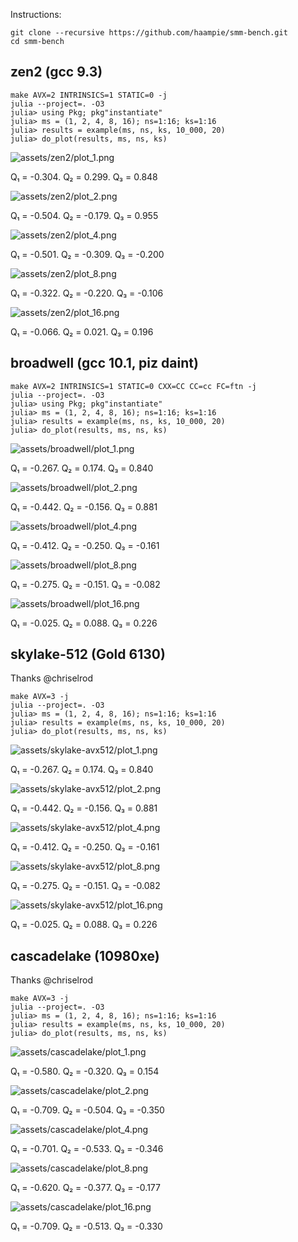 Instructions:

```console
git clone --recursive https://github.com/haampie/smm-bench.git
cd smm-bench
```

## zen2 (gcc 9.3)

```
make AVX=2 INTRINSICS=1 STATIC=0 -j
julia --project=. -O3
julia> using Pkg; pkg"instantiate"
julia> ms = (1, 2, 4, 8, 16); ns=1:16; ks=1:16
julia> results = example(ms, ns, ks, 10_000, 20)
julia> do_plot(results, ms, ns, ks)
```
![assets/zen2/plot_1.png](assets/zen2/plot_1.png)

Q₁ = -0.304.  Q₂ = 0.299.  Q₃ = 0.848

![assets/zen2/plot_2.png](assets/zen2/plot_2.png)

Q₁ = -0.504.  Q₂ = -0.179.  Q₃ = 0.955

![assets/zen2/plot_4.png](assets/zen2/plot_4.png)

Q₁ = -0.501.  Q₂ = -0.309.  Q₃ = -0.200

![assets/zen2/plot_8.png](assets/zen2/plot_8.png)

Q₁ = -0.322.  Q₂ = -0.220.  Q₃ = -0.106

![assets/zen2/plot_16.png](assets/zen2/plot_16.png)

Q₁ = -0.066.  Q₂ = 0.021.  Q₃ = 0.196


## broadwell (gcc 10.1, piz daint)

```
make AVX=2 INTRINSICS=1 STATIC=0 CXX=CC CC=cc FC=ftn -j
julia --project=. -O3
julia> using Pkg; pkg"instantiate"
julia> ms = (1, 2, 4, 8, 16); ns=1:16; ks=1:16
julia> results = example(ms, ns, ks, 10_000, 20)
julia> do_plot(results, ms, ns, ks)
```
![assets/broadwell/plot_1.png](assets/broadwell/plot_1.png)

Q₁ = -0.267.  Q₂ = 0.174.  Q₃ = 0.840

![assets/broadwell/plot_2.png](assets/broadwell/plot_2.png)

Q₁ = -0.442.  Q₂ = -0.156.  Q₃ = 0.881

![assets/broadwell/plot_4.png](assets/broadwell/plot_4.png)

Q₁ = -0.412.  Q₂ = -0.250.  Q₃ = -0.161

![assets/broadwell/plot_8.png](assets/broadwell/plot_8.png)

Q₁ = -0.275.  Q₂ = -0.151.  Q₃ = -0.082

![assets/broadwell/plot_16.png](assets/broadwell/plot_16.png)

Q₁ = -0.025.  Q₂ = 0.088.  Q₃ = 0.226


## skylake-512 (Gold 6130)
Thanks @chriselrod

```
make AVX=3 -j
julia --project=. -O3
julia> ms = (1, 2, 4, 8, 16); ns=1:16; ks=1:16
julia> results = example(ms, ns, ks, 10_000, 20)
julia> do_plot(results, ms, ns, ks)
```
![assets/skylake-avx512/plot_1.png](assets/skylake-avx512/plot_1.png)

Q₁ = -0.267.  Q₂ = 0.174.  Q₃ = 0.840

![assets/skylake-avx512/plot_2.png](assets/skylake-avx512/plot_2.png)

Q₁ = -0.442.  Q₂ = -0.156.  Q₃ = 0.881

![assets/skylake-avx512/plot_4.png](assets/skylake-avx512/plot_4.png)

Q₁ = -0.412.  Q₂ = -0.250.  Q₃ = -0.161

![assets/skylake-avx512/plot_8.png](assets/skylake-avx512/plot_8.png)

Q₁ = -0.275.  Q₂ = -0.151.  Q₃ = -0.082

![assets/skylake-avx512/plot_16.png](assets/skylake-avx512/plot_16.png)

Q₁ = -0.025.  Q₂ = 0.088.  Q₃ = 0.226
## cascadelake (10980xe)
Thanks @chriselrod

```
make AVX=3 -j
julia --project=. -O3
julia> ms = (1, 2, 4, 8, 16); ns=1:16; ks=1:16
julia> results = example(ms, ns, ks, 10_000, 20)
julia> do_plot(results, ms, ns, ks)
```
![assets/cascadelake/plot_1.png](assets/cascadelake/plot_1.png)

Q₁ = -0.580.  Q₂ = -0.320.  Q₃ = 0.154

![assets/cascadelake/plot_2.png](assets/cascadelake/plot_2.png)

Q₁ = -0.709.  Q₂ = -0.504.  Q₃ = -0.350

![assets/cascadelake/plot_4.png](assets/cascadelake/plot_4.png)

Q₁ = -0.701.  Q₂ = -0.533.  Q₃ = -0.346

![assets/cascadelake/plot_8.png](assets/cascadelake/plot_8.png)

Q₁ = -0.620.  Q₂ = -0.377.  Q₃ = -0.177

![assets/cascadelake/plot_16.png](assets/cascadelake/plot_16.png)

Q₁ = -0.709.  Q₂ = -0.513.  Q₃ = -0.330
